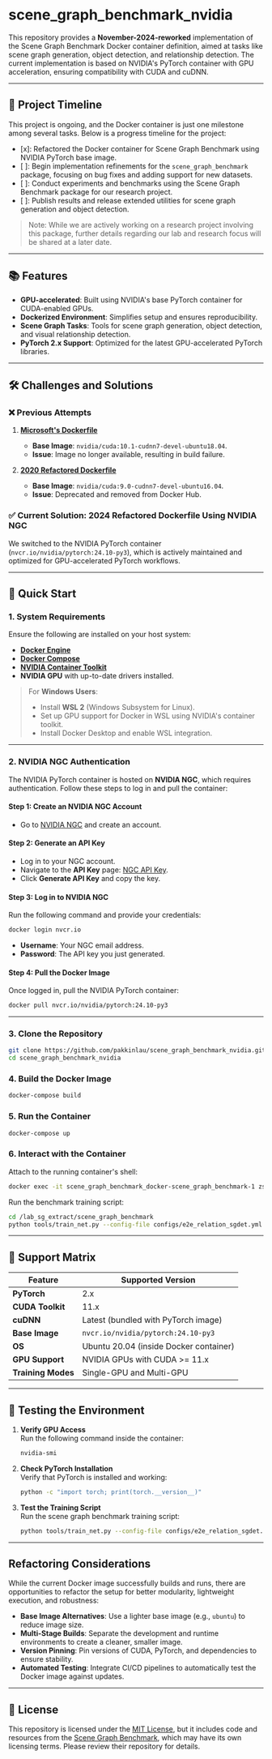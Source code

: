# scene_graph_benchmark_nvidia

This repository provides a **November-2024-reworked** implementation of the Scene Graph Benchmark Docker container definition, aimed at tasks like scene graph generation, object detection, and relationship detection. The current implementation is based on NVIDIA's PyTorch container with GPU acceleration, ensuring compatibility with CUDA and cuDNN.

---

## 📅 Project Timeline

This project is ongoing, and the Docker container is just one milestone among several tasks. Below is a progress timeline for the project:

- [x]: Refactored the Docker container for Scene Graph Benchmark using NVIDIA PyTorch base image.  
- [ ]: Begin implementation refinements for the `scene_graph_benchmark` package, focusing on bug fixes and adding support for new datasets.  
- [ ]: Conduct experiments and benchmarks using the Scene Graph Benchmark package for our research project.  
- [ ]: Publish results and release extended utilities for scene graph generation and object detection.  

> Note: While we are actively working on a research project involving this package, further details regarding our lab and research focus will be shared at a later date.

---

## 📚 Features

- **GPU-accelerated**: Built using NVIDIA's base PyTorch container for CUDA-enabled GPUs.
- **Dockerized Environment**: Simplifies setup and ensures reproducibility.
- **Scene Graph Tasks**: Tools for scene graph generation, object detection, and visual relationship detection.
- **PyTorch 2.x Support**: Optimized for the latest GPU-accelerated PyTorch libraries.

---

## 🛠️ Challenges and Solutions

### ❌ Previous Attempts

1. **[Microsoft's Dockerfile](https://github.com/microsoft/scene_graph_benchmark/blob/main/docker/Dockerfile)**  
   - **Base Image**: `nvidia/cuda:10.1-cudnn7-devel-ubuntu18.04`.  
   - **Issue**: Image no longer available, resulting in build failure.

2. **[2020 Refactored Dockerfile](https://github.com/microsoft/scene_graph_benchmark/blob/main/docker/Dockerfile)**  
   - **Base Image**: `nvidia/cuda:9.0-cudnn7-devel-ubuntu16.04`.  
   - **Issue**: Deprecated and removed from Docker Hub.

### ✅ Current Solution: 2024 Refactored Dockerfile Using NVIDIA NGC

We switched to the NVIDIA PyTorch container (`nvcr.io/nvidia/pytorch:24.10-py3`), which is actively maintained and optimized for GPU-accelerated PyTorch workflows.

---

## 🚀 Quick Start

### 1. System Requirements

Ensure the following are installed on your host system:

- **[Docker Engine](https://docs.docker.com/engine/install)**  
- **[Docker Compose](https://docs.docker.com/compose/install)**  
- **[NVIDIA Container Toolkit](https://docs.nvidia.com/datacenter/cloud-native/container-toolkit/install-guide.html)**  
- **NVIDIA GPU** with up-to-date drivers installed.  

> For **Windows Users**:  
> - Install **WSL 2** (Windows Subsystem for Linux).  
> - Set up GPU support for Docker in WSL using NVIDIA's container toolkit.  
> - Install Docker Desktop and enable WSL integration.

---

### 2. NVIDIA NGC Authentication

The NVIDIA PyTorch container is hosted on **NVIDIA NGC**, which requires authentication. Follow these steps to log in and pull the container:

#### Step 1: Create an NVIDIA NGC Account
- Go to [NVIDIA NGC](https://ngc.nvidia.com/signup) and create an account.

#### Step 2: Generate an API Key
- Log in to your NGC account.
- Navigate to the **API Key** page: [NGC API Key](https://ngc.nvidia.com/setup/api-key).
- Click **Generate API Key** and copy the key.

#### Step 3: Log in to NVIDIA NGC
Run the following command and provide your credentials:
```bash
docker login nvcr.io
```
- **Username**: Your NGC email address.  
- **Password**: The API key you just generated.

#### Step 4: Pull the Docker Image
Once logged in, pull the NVIDIA PyTorch container:
```bash
docker pull nvcr.io/nvidia/pytorch:24.10-py3
```

---

### 3. Clone the Repository

```bash
git clone https://github.com/pakkinlau/scene_graph_benchmark_nvidia.git
cd scene_graph_benchmark_nvidia
```

### 4. Build the Docker Image

```bash
docker-compose build
```

### 5. Run the Container

```bash
docker-compose up
```

### 6. Interact with the Container

Attach to the running container's shell:
```bash
docker exec -it scene_graph_benchmark_docker-scene_graph_benchmark-1 zsh
```

Run the benchmark training script:
```bash
cd /lab_sg_extract/scene_graph_benchmark
python tools/train_net.py --config-file configs/e2e_relation_sgdet.yml
```

---

## 🔧 Support Matrix

| **Feature**             | **Supported Version**                  |
|--------------------------|----------------------------------------|
| **PyTorch**             | 2.x                                    |
| **CUDA Toolkit**        | 11.x                                   |
| **cuDNN**               | Latest (bundled with PyTorch image)    |
| **Base Image**          | `nvcr.io/nvidia/pytorch:24.10-py3`     |
| **OS**                  | Ubuntu 20.04 (inside Docker container) |
| **GPU Support**         | NVIDIA GPUs with CUDA >= 11.x          |
| **Training Modes**      | Single-GPU and Multi-GPU               |

---

## 🧪 Testing the Environment

1. **Verify GPU Access**  
   Run the following command inside the container:
   ```bash
   nvidia-smi
   ```

2. **Check PyTorch Installation**  
   Verify that PyTorch is installed and working:
   ```bash
   python -c "import torch; print(torch.__version__)"
   ```

3. **Test the Training Script**  
   Run the scene graph benchmark training script:
   ```bash
   python tools/train_net.py --config-file configs/e2e_relation_sgdet.yml
   ```

---

## Refactoring Considerations

While the current Docker image successfully builds and runs, there are opportunities to refactor the setup for better modularity, lightweight execution, and robustness:

- **Base Image Alternatives**: Use a lighter base image (e.g., `ubuntu`) to reduce image size.  
- **Multi-Stage Builds**: Separate the development and runtime environments to create a cleaner, smaller image.  
- **Version Pinning**: Pin versions of CUDA, PyTorch, and dependencies to ensure stability.  
- **Automated Testing**: Integrate CI/CD pipelines to automatically test the Docker image against updates.  

---

## 📝 License

This repository is licensed under the [MIT License](LICENSE), but it includes code and resources from the [Scene Graph Benchmark](https://github.com/microsoft/scene_graph_benchmark), which may have its own licensing terms. Please review their repository for details.


